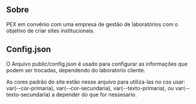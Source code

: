 ## Sobre

PEX em convênio com uma empresa de gestão de laboratórios com o objetivo de criar sites institucionais.

## Config.json

O Arquivo public/config.json é usado para configurar as informações que podem ser trocadas, dependendo do laboratorio cliente.

As cores padrão do site estão nesse arquivo para utiliza-las no css usar: var(--cor-primaria), var(--cor-secundaria), var(--texto-primaria), ou var(--texto-secundaria) a depender do que for nessesario.